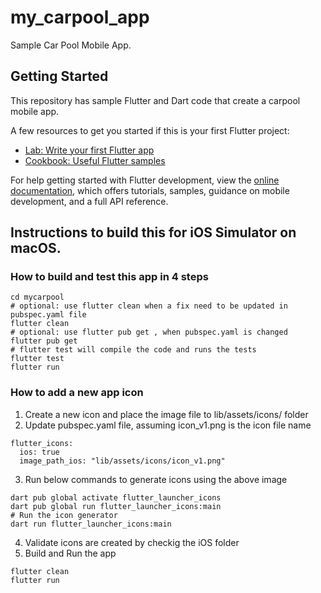 # my_carpool_app

Sample Car Pool Mobile App.

## Getting Started

This repository has sample Flutter and Dart code that create a carpool mobile app.

A few resources to get you started if this is your first Flutter project:

- [Lab: Write your first Flutter app](https://docs.flutter.dev/get-started/codelab)
- [Cookbook: Useful Flutter samples](https://docs.flutter.dev/cookbook)

For help getting started with Flutter development, view the
[online documentation](https://docs.flutter.dev/), which offers tutorials,
samples, guidance on mobile development, and a full API reference.

## Instructions to build this for iOS Simulator on macOS.
### How to build and test this app in 4 steps
```
cd mycarpool
# optional: use flutter clean when a fix need to be updated in pubspec.yaml file
flutter clean
# optional: use flutter pub get , when pubspec.yaml is changed
flutter pub get
# flutter test will compile the code and runs the tests
flutter test
flutter run
```
### How to add a new app icon
1. Create a new icon and place the image file to lib/assets/icons/ folder
2. Update pubspec.yaml file, assuming icon_v1.png is the icon file name
```
flutter_icons:
  ios: true
  image_path_ios: "lib/assets/icons/icon_v1.png"
```
3. Run below commands to generate icons using the above image
```
dart pub global activate flutter_launcher_icons
dart pub global run flutter_launcher_icons:main
# Run the icon generator
dart run flutter_launcher_icons:main
```
4. Validate icons are created by checkig the iOS folder 
5. Build and Run the app
```
flutter clean
flutter run
```